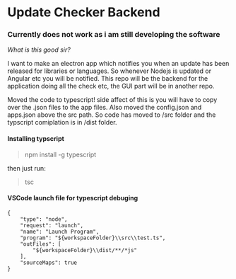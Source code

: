 # Update Checker Backend

### Currently does not work as i am still developing the software

*What is this good sir?*

I want to make an electron app which notifies you when an update has been released for libraries or languages.
So whenever Nodejs is updated or Angular etc you will be notified. 
This repo will be the backend for the application doing all the check etc, the GUI part will be in another repo.

Moved the code to typescript! side affect of this is you will have to copy over the .json files to the app files. Also moved the config.json and apps.json above the src path. So code has moved to /src folder and the typscript comiplation is in /dist folder.

#### Installing typscript

>npm install -g typescript

then just run:

>tsc

#### VSCode launch file for typescript debuging

```
{
    "type": "node",
    "request": "launch",
    "name": "Launch Program",
    "program": "${workspaceFolder}\\src\\test.ts",
    "outFiles": [
        "${workspaceFolder}\\dist/**/*js"
    ],
    "sourceMaps": true
}
```